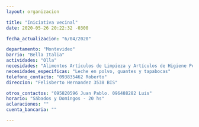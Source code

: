 ```yaml
---
layout: organizacion

title: "Iniciativa vecinal"
date: 2020-05-26 20:22:32 -0300

fecha_actualizacion: "6/04/2020"

departamento: "Montevideo"
barrio: "Bella Italia"
actividades: "Olla"
necesidades: "Alimentos Artículos de Limpieza y Artículos de Higiene Personal"
necesidades_especificas: "Leche en polvo, guantes y tapabocas"
telefono_contacto: "093835462 Roberto"
direccion: "Felisberto Hernandez 3538 BIS"

otros_contactos: "095820596 Juan Pablo. 096488282 Luis"
horario: "Sábados y Domingos - 20 hs"
aclaraciones: ""
cuenta_bancaria: ""

---
```

